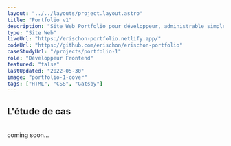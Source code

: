 ```yaml
---
layout: "../../layouts/project.layout.astro"
title: "Portfolio v1"
description: "Site Web Portfolio pour développeur, administrable simplement."
type: "Site Web"
liveUrl: "https://erischon-portfolio.netlify.app/"
codeUrl: "https://github.com/erischon/erischon-portfolio"
caseStudyUrl: "/projects/portfolio-1"
role: "Développeur Frontend"
featured: "false"
lastUpdated: "2022-05-30"
image: "portfolio-1-cover"
tags: ["HTML", "CSS", "Gatsby"]
---
```


## L'étude de cas
  <br/>
coming soon...